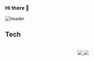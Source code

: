 ### Hi there 👋
![header](https://capsule-render.vercel.app/api?type=waving&color=auto&height=300&section=header&text=P.SangHyun%20&fontSize=50&animation=fadeIn&fontAlignY=38)
## Tech  </b></span></p>
<p align='center'>
   <br>
   <a href=#WinformBasic>
    <img src="https://img.shields.io/badge/Windows Form App%20-%23F7DF1E.svg?&style=for-the-badge&&logoColor=white"/>
  </a>
  <a href=#WPF1>
    <img src="https://img.shields.io/badge/WPF%20-%234FC08D.svg?&style=for-the-badge&&logoColor=white"/>
  </a>
</p>
<br>
<br>
